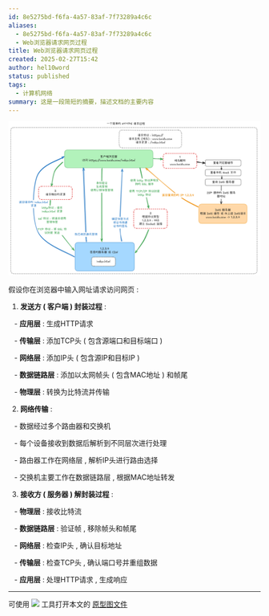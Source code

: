 ```yaml
---
id: 8e5275bd-f6fa-4a57-83af-7f73289a4c6c
aliases:
  - 8e5275bd-f6fa-4a57-83af-7f73289a4c6c
  - Web浏览器请求网页过程
title: Web浏览器请求网页过程
created: 2025-02-27T15:42
author: hel10word
status: published
tags:
  - 计算机网络
summary: 这是一段简短的摘要，描述文档的主要内容
---
```



![](attachments/一个简单的HTTPS请求过程.png)


假设你在浏览器中输入网址请求访问网页 : 


1. **发送方 ( 客户端 )  封装过程** : 

   - **应用层** : 生成HTTP请求

   - **传输层** : 添加TCP头 ( 包含源端口和目标端口 )  

   - **网络层** : 添加IP头 ( 包含源IP和目标IP )  

   - **数据链路层** : 添加以太网帧头 ( 包含MAC地址 )  和帧尾

   - **物理层** : 转换为比特流并传输


2. **网络传输** : 

   - 数据经过多个路由器和交换机

   - 每个设备接收到数据后解析到不同层次进行处理

   - 路由器工作在网络层 , 解析IP头进行路由选择

   - 交换机主要工作在数据链路层 , 根据MAC地址转发


3. **接收方 ( 服务器 )  解封装过程** : 

   - **物理层** : 接收比特流

   - **数据链路层** : 验证帧 , 移除帧头和帧尾

   - **网络层** : 检查IP头 , 确认目标地址

   - **传输层** : 检查TCP头 , 确认端口号并重组数据

   - **应用层** : 处理HTTP请求 , 生成响应




---

可使用 [![](https://img.shields.io/badge/Excalidraw-CCCCFF?style=for-the-badge&logo=excalidraw&logoColor=333&logoWidth=20&labelColor=CCCCFF)](https://excalidraw.com/) 工具打开本文的 [原型图文件](attachments/excalidraw.excalidraw)